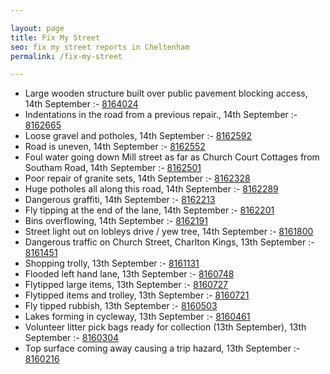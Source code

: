 ```yaml
---

layout: page
title: Fix My Street
seo: fix my street reports in Cheltenham
permalink: /fix-my-street

---
```


<!-- fix_marker starts -->

- Large wooden structure built over public pavement blocking access, 14th September :- [8164024](https://www.fixmystreet.com/report/8164024)
- Indentations in the road from a previous repair., 14th September :- [8162665](https://www.fixmystreet.com/report/8162665)
- Loose gravel and potholes, 14th September :- [8162592](https://www.fixmystreet.com/report/8162592)
- Road is uneven, 14th September :- [8162552](https://www.fixmystreet.com/report/8162552)
- Foul water going down Mill street as far as Church Court Cottages from Southam Road, 14th September :- [8162501](https://www.fixmystreet.com/report/8162501)
- Poor repair of granite sets, 14th September :- [8162328](https://www.fixmystreet.com/report/8162328)
- Huge potholes all along this road, 14th September :- [8162289](https://www.fixmystreet.com/report/8162289)
- Dangerous graffiti, 14th September :- [8162213](https://www.fixmystreet.com/report/8162213)
- Fly tipping at the end of the lane, 14th September :- [8162201](https://www.fixmystreet.com/report/8162201)
- Bins overflowing, 14th September :- [8162191](https://www.fixmystreet.com/report/8162191)
- Street light out on lobleys drive / yew tree, 14th September :- [8161800](https://www.fixmystreet.com/report/8161800)
- Dangerous traffic on Church Street, Charlton Kings, 13th September :- [8161451](https://www.fixmystreet.com/report/8161451)
- Shopping trolly, 13th September :- [8161131](https://www.fixmystreet.com/report/8161131)
- Flooded left hand lane, 13th September :- [8160748](https://www.fixmystreet.com/report/8160748)
- Flytipped large items, 13th September :- [8160727](https://www.fixmystreet.com/report/8160727)
- Flytipped items and trolley, 13th September :- [8160721](https://www.fixmystreet.com/report/8160721)
- Fly tipped rubbish, 13th September :- [8160503](https://www.fixmystreet.com/report/8160503)
- Lakes forming in cycleway, 13th September :- [8160461](https://www.fixmystreet.com/report/8160461)
- Volunteer litter pick bags ready for collection (13th September), 13th September :- [8160304](https://www.fixmystreet.com/report/8160304)
- Top surface coming away causing a trip hazard, 13th September :- [8160216](https://www.fixmystreet.com/report/8160216)

<!-- fix_marker ends -->